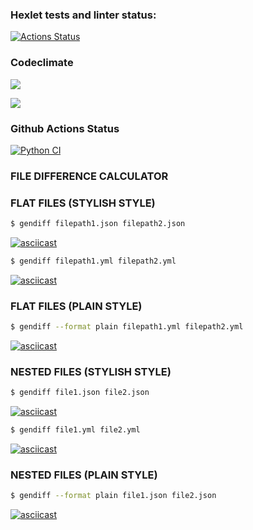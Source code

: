 ### Hexlet tests and linter status:
[![Actions Status](https://github.com/tatapestova/python-project-50/workflows/hexlet-check/badge.svg)](https://github.com/tatapestova/python-project-50/actions)

### Codeclimate
<a href="https://codeclimate.com/github/tatapestova/python-project-50/maintainability"><img 
src="https://api.codeclimate.com/v1/badges/baa3a2b566dd0b9e965d/maintainability" /></a>

<a href="https://codeclimate.com/github/tatapestova/python-project-50/test_coverage"><img 
src="https://api.codeclimate.com/v1/badges/baa3a2b566dd0b9e965d/test_coverage" /></a>

### Github Actions Status
[![Python CI](https://github.com/tatapestova/python-project-50/actions/workflows/pyci.yml/badge.svg)](https://github.com/tatapestova/python-project-50/actions/workflows/pyci.yml)

### FILE DIFFERENCE CALCULATOR

### FLAT FILES (STYLISH STYLE)
```bash
$ gendiff filepath1.json filepath2.json
```
[![asciicast](https://asciinema.org/a/EF3p0xMKmDP2SW40QwwmWszYG.svg)](https://asciinema.org/a/EF3p0xMKmDP2SW40QwwmWszYG)

```bash
$ gendiff filepath1.yml filepath2.yml
```
[![asciicast](https://asciinema.org/a/uB6FahjbBRlpnYbje2DsGml9V.svg)](https://asciinema.org/a/uB6FahjbBRlpnYbje2DsGml9V)

### FLAT FILES (PLAIN STYLE)

```bash
$ gendiff --format plain filepath1.yml filepath2.yml
```

[![asciicast](https://asciinema.org/a/fKseZnYBCKwIEaWP9YNPCtapk.svg)](https://asciinema.org/a/fKseZnYBCKwIEaWP9YNPCtapk)

### NESTED FILES (STYLISH STYLE)

```bash
$ gendiff file1.json file2.json
```
[![asciicast](https://asciinema.org/a/hf2wK0VzvQHxMKkDo4rFBWvkf.svg)](https://asciinema.org/a/hf2wK0VzvQHxMKkDo4rFBWvkf)


```bash
$ gendiff file1.yml file2.yml
```
[![asciicast](https://asciinema.org/a/5rp4Z4wC5TFBlXxaVIeERezlP.svg)](https://asciinema.org/a/5rp4Z4wC5TFBlXxaVIeERezlP)

### NESTED FILES (PLAIN STYLE)

```bash
$ gendiff --format plain file1.json file2.json
```
[![asciicast](https://asciinema.org/a/rmvvkaIHdgAWkyH5RyFaMoV8d.svg)](https://asciinema.org/a/rmvvkaIHdgAWkyH5RyFaMoV8d)